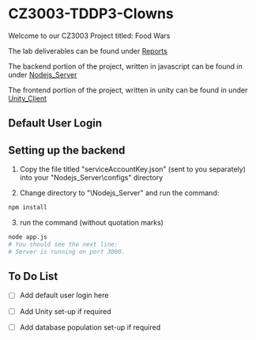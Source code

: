 # CZ3003-TDDP3-Clowns

Welcome to our CZ3003 Project titled: Food Wars

The lab deliverables can be found under [Reports](./Reports)

The backend portion of the project, written in javascript can be found in under [Nodejs_Server](./Nodejs_Server)

The frontend portion of the project, written in unity can be found in under [Unity_Client](./Unity_Client)

## Default User Login



## Setting up the backend

1. Copy the file titled "serviceAccountKey.json" (sent to you separately) into your "Nodejs_Server\configs\" directory

2. Change directory to  "\Nodejs_Server\" and run the command:

```bash
npm install
```

3. run the command (without quotation marks) 

```bash
node app.js
# You should see the next line: 
# Server is running on port 3000.

```

## To Do List

- [ ] Add default user login here
- [ ] Add Unity set-up if required
- [ ] Add database population set-up if required

